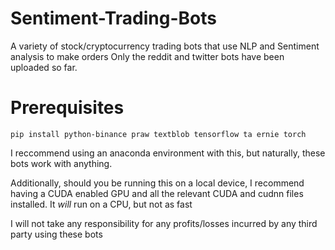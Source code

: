 # Sentiment-Trading-Bots
A variety of stock/cryptocurrency trading bots that use NLP and Sentiment analysis to make orders
Only the reddit and twitter bots have been uploaded so far.

<h1>Prerequisites</h1>

```
pip install python-binance praw textblob tensorflow ta ernie torch
```

I reccommend using an anaconda environment with this, but naturally, these bots work with anything.

Additionally, should you be running this on a local device, I recommend having a CUDA enabled GPU and
all the relevant CUDA and cudnn files installed. It <i>will</i> run on a CPU, but not as fast

I will not take any responsibility for any profits/losses incurred by any third party using these bots

